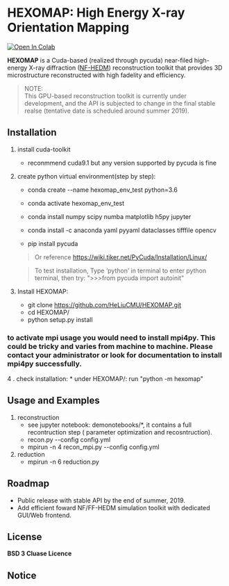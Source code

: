# HEXOMAP: High Energy X-ray Orientation Mapping

[![Open In Colab](https://colab.research.google.com/assets/colab-badge.svg)](https://colab.research.google.com/drive/1sry8vfFX_a9gJc084XpH12ZHFM4BPNb7#forceEdit=true&offline=true&sandboxMode=true)

[//]: # (https://colab.research.google.com/drive/1I5FUynlmLbwlF1nrRSE7bUSrRi6GVGGS#sandboxMode=true)

__HEXOMAP__ is a Cuda-based (realized through pycuda) near-filed high-energy
X-ray diffraction ([NF-HEDM](https://www.andrew.cmu.edu/user/suter/3dxdm/3dxdm.html))
reconstruction toolkit that provides 3D microstructure reconstructed with high
fadelity and efficiency.

> NOTE:  
> This GPU-based reconstruction toolkit is currently under development, and
> the API is subjected to change in the final stable realse (tentative date
> is scheduled around summer 2019).

## Installation

1. install cuda-toolkit

    *    reconmmend cuda9.1 but any version supported by pycuda is fine
2. create python virtual environment(step by step):

	* conda create --name hexomap_env_test python=3.6
	* conda activate hexomap_env_test

	* conda install numpy scipy numba matplotlib h5py jupyter
	* conda install -c anaconda yaml pyyaml dataclasses tifffile opencv
	* pip install pycuda
    
	> Or reference https://wiki.tiker.net/PyCuda/Installation/Linux/
    
    > To test installation, Type ‘python’ in terminal to enter python terminal, then try: ">>>from pycuda import autoinit"
	
	
3. Install HEXOMAP:
    * git clone https://github.com/HeLiuCMU/HEXOMAP.git
	* cd HEXOMAP/
	* python setup.py install
    
### to activate mpi usage you would need to install mpi4py. This could be tricky and varies from machine to machine. Please contact your administrator or look for documentation to install mpi4py successfully.
        
4
. check installation:
    * under HEXOMAP/: run "python -m hexomap"

## Usage and Examples
1. reconstruction	
    * see jupyter notebook: demonotebooks/*, it contains a full recontruction step ( parameter optimization and recosntruction).
    *    recon.py --config config.yml
    *    mpirun -n 4 recon_mpi.py --config config.yml
1. reduction
    *    mpirun -n 6 reduction.py
## Roadmap
* Public release with stable API by the end of summer, 2019.
* Add efficient foward NF/FF-HEDM simulation toolkit with dedicated GUI/Web frontend.

## License
__BSD 3 Cluase Licence__

## Notice
